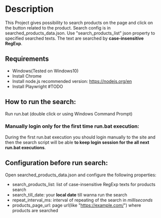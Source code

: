 # Description
This Project gives possibility to search products on the page and click on the button related to the product.
Search config is in searched_products_data.json. Use "search_products_list" json property to specified searched texts.
The text are searched by **case-insensitive RegExp**. 

## Requirements
- Windows(Tested on Windows10)
- Install Chrome
- Install node.js recommended version: https://nodejs.org/en
- Install Playwright #TODO

## How to run the search:
Run run.bat (double click or using Windows Command Prompt)

### Manually login only for the first time run.bat execution:
During the first run.bat execution you should login manually to the site and then the search script will be able **to keep login session for the all next run.bat executions**.

## Configuration before run search:
Open searched_products_data.json and configure the following properties:
- search_products_list: list of case-insensitive RegExp texts for products search
- search_till_date: your **local date** till wanna run the search
- repeat_interval_ms: interval of repeating of the search in *milliseconds*
- products_page_url: page url(like "https://example.com/") where products are searched
